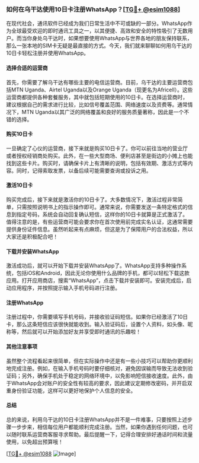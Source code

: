 ### 如何在乌干达使用10日卡注册WhatsApp？[[TG💪+ @esim1088](https://t.me/s/esim1088)]

在现代社会，通讯软件已经成为我们日常生活中不可或缺的一部分。WhatsApp作为全球最受欢迎的即时通讯工具之一，以其便捷、高效和安全的特性吸引了无数用户。而当你身处乌干达时，如果想要使用WhatsApp与世界各地的朋友保持联系，那么一张本地的SIM卡无疑是最直接的方式。今天，我们就来聊聊如何用乌干达的10日卡轻松注册并使用WhatsApp。

#### 选择合适的运营商

首先，你需要了解乌干达有哪些主要的电信运营商。目前，乌干达的主要运营商包括MTN Uganda、Airtel Uganda以及Orange Uganda（现更名为Africell）。这些运营商都提供各种套餐服务，其中就包括短期使用的10日卡。在选择运营商时，建议根据自己的需求进行比较，比如信号覆盖范围、网络速度以及资费等。通常情况下，MTN Uganda以其广泛的网络覆盖和良好的服务质量著称，因此是一个不错的选择。

#### 购买10日卡

一旦确定了心仪的运营商，接下来就是购买10日卡了。你可以前往当地的营业厅或者授权经销商处购买。此外，在一些大型商场、便利店甚至是街边的小摊上也能找到这些卡片。购买时，请确保卡片上有清晰的说明，包括有效期、激活方式等内容。同时，记得索取发票，以备后续可能需要查询或投诉之用。

#### 激活10日卡

购买完成后，接下来就是激活你的10日卡了。大多数情况下，激活过程非常简单，只需按照说明书上的指示操作即可。通常来说，你需要发送一条特定格式的信息到指定号码，系统会自动回复确认短信，这样你的10日卡就算是正式激活了。值得注意的是，有些运营商可能会要求你在首次使用前完成实名认证，这通常需要提供身份证件信息。虽然听起来有点麻烦，但这是为了保障用户的合法权益，所以大家还是积极配合吧！

#### 下载并安装WhatsApp

激活成功后，就可以开始下载并安装WhatsApp了。WhatsApp支持多种操作系统，包括iOS和Android，因此无论你使用什么品牌的手机，都可以轻松下载这款应用。打开应用商店，搜索“WhatsApp”，点击下载并安装即可。安装完成后，启动应用程序，并按照提示输入手机号码进行注册。

#### 注册WhatsApp

注册过程中，你需要填写手机号码，并接收验证码短信。如果你已经激活了10日卡，那么这条短信应该很快就能收到。输入验证码后，设置个人资料，如头像、昵称等，然后就可以开始添加好友并享受即时通讯的乐趣啦！

#### 其他注意事项

虽然整个流程看起来很简单，但在实际操作中还是有一些小技巧可以帮助你更顺利地完成注册。例如，在输入手机号码时要仔细核对，避免因误输而导致无法收到验证码；另外，确保手机处于稳定的网络环境中，以免影响短信接收速度。此外，由于WhatsApp会对账户的安全性有较高的要求，因此建议定期修改密码，并开启双重身份验证功能，这样可以更好地保护个人信息的安全。

#### 总结

总的来说，利用乌干达的10日卡注册WhatsApp并不是一件难事，只要按照上述步骤一步步来，相信每位用户都能顺利完成注册。当然，如果你遇到任何问题，也可以随时联系运营商客服寻求帮助。最后提醒一下，记得合理安排好通话时间和流量使用，以免超出预算哦！

[[TG💪+ @esim1088](https://t.me/s/esim1088) ![Image](https://i.postimg.cc/4NQfJmqS/Snipaste-2025-05-13-00-14-12.png)]